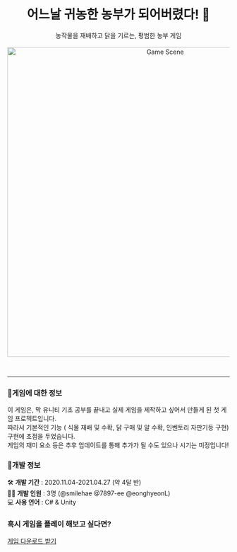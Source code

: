 <h1 align="center"> 어느날 귀농한 농부가 되어버렸다! 🌾</h1>
<p align="center">
  농작물을 재배하고 닭을 기르는, 평범한 농부 게임<br><br>
  <img width="700" src="https://user-images.githubusercontent.com/39826053/118353702-7a881480-b5a2-11eb-83be-6202c852fb10.JPG" alt="Game Scene">
</p><br>
<hr>
<h3>🌱게임에 대한 정보</h3>
이 게임은, 막 유니티 기초 공부를 끝내고 실제 게임을 제작하고 싶어서 만들게 된 첫 게임 프로젝트입니다.<br>
따라서 기본적인 기능 ( 식물 재배 및 수확, 닭 구매 및 알 수확, 인벤토리 자판기등 구현) 구현에 초점을 두었습니다.<br>
게임의 재미 요소 등은 추후 업데이트를 통해 추가가 될 수도 있으나 시기는 미정입니다!<br>

<h3>🔨개발 정보</h3>
🛠️ <b>개발 기간</b> : 2020.11.04-2021.04.27 (약 4달 반)<br>
👩‍💻 <b>개발 인원</b> : 3명 (@smilehae @7897-ee @eonghyeonL)<br>
💻 <b>사용 언어</b> : C# & Unity

<h3>혹시 게임을 플레이 해보고 싶다면?</h3>
<a href="https://drive.google.com/drive/u/0/folders/13UMQ7Qr1Plcwrw5n76nrkHacFd73I9aK">게임 다운로드 받기</a>
